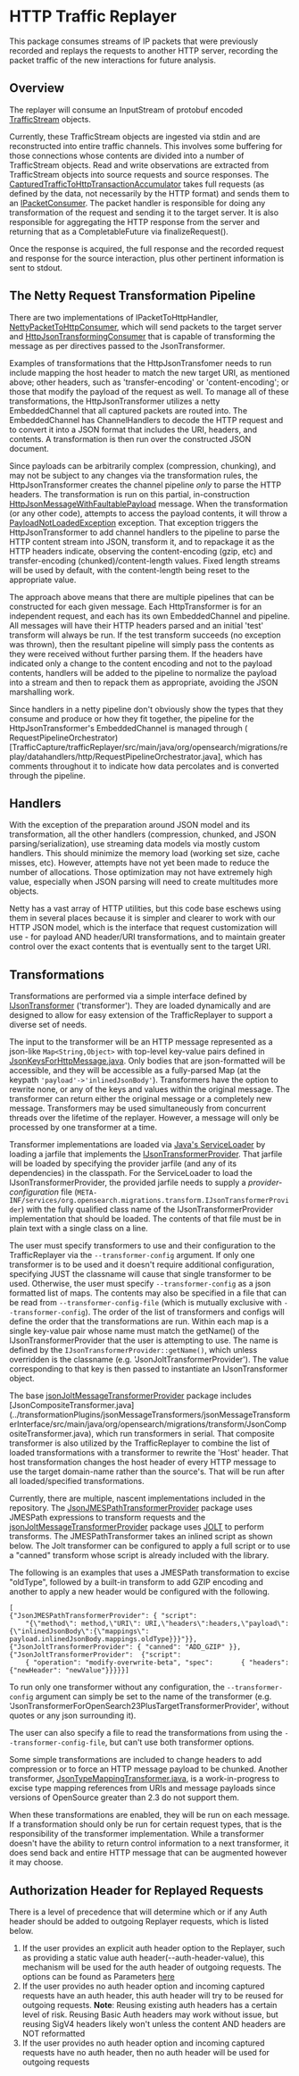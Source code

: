 # HTTP Traffic Replayer

This package consumes streams of IP packets that were previously recorded and replays the requests to another HTTP
server, recording the packet traffic of the new interactions for future analysis.

## Overview

The replayer will consume an InputStream of protobuf
encoded [TrafficStream](../captureProtobufs/src/main/proto/TrafficCaptureStream.proto) objects.

Currently, these TrafficStream objects are ingested via stdin and are reconstructed into entire traffic channels. This
involves some buffering for those connections whose contents are divided into a number of TrafficStream objects.
Read and write observations are extracted from TrafficStream objects into source requests and source responses.
The [CapturedTrafficToHttpTransactionAccumulator](src/main/java/org/opensearch/migrations/replay/CapturedTrafficToHttpTransactionAccumulator.java)
takes full requests (as defined by the data, not necessarily by the HTTP format) and sends them to
an [IPacketConsumer](src/main/java/org/opensearch/migrations/replay/datahandlers/IPacketConsumer.java). The packet handler is
responsible for doing
any transformation of the request and sending it to the target server. It is also responsible for aggregating the HTTP
response from the server and returning that as a CompletableFuture via finalizeRequest().

Once the response is acquired, the full response and the recorded request and response for the source interaction, plus
other pertinent information is sent to stdout.

## The Netty Request Transformation Pipeline

There are two implementations of
IPacketToHttpHandler, [NettyPacketToHttpConsumer](../trafficReplayer/src/main/java/org/opensearch/migrations/replay/datahandlers/NettyPacketToHttpConsumer.java),
which will send packets to the target server
and [HttpJsonTransformingConsumer](./src/main/java/org/opensearch/migrations/replay/datahandlers/http/HttpJsonTransformingConsumer.java)
that is capable of transforming the message as per directives passed to the JsonTransformer.

Examples of transformations that the HttpJsonTransfomer needs to run include mapping the host header to match the new
target URI, as mentioned above; other headers, such as 'transfer-encoding' or 'content-encoding'; or those that modify
the payload of the request as well. To manage all of these transformations, the HttpJsonTransformer utilizes a netty
EmbeddedChannel that all captured packets are routed into. The EmbeddedChannel has ChannelHandlers to decode the HTTP
request and to convert it into a JSON format that includes the URI, headers, and contents. A transformation is then run
over the constructed JSON document.

Since payloads can be arbitrarily complex (compression, chunking), and may not be subject to any changes via the
transformation rules, the HttpJsonTransformer creates the channel pipeline *only* to parse the HTTP headers. The
transformation is run on this partial, in-construction
[HttpJsonMessageWithFaultablePayload](../../coreUtilities/src/main/java/org/opensearch/migrations/transform/HttpJsonMessageWithFaultingPayload.java)
message. When the transformation (or any other code), attempts to access the payload contents, it will throw a
[PayloadNotLoadedException](../../coreUtilities/src/main/java/org/opensearch/migrations/transform/PayloadNotLoadedException.java)
exception. That exception triggers the HttpJsonTransformer to add channel handlers to the pipeline to parse the HTTP
content stream into JSON, transform it, and to repackage it as the HTTP headers indicate, observing the content-encoding
(gzip, etc) and transfer-encoding (chunked)/content-length values. Fixed length streams will be used by default, with
the content-length being reset to the appropriate value.

The approach above means that there are multiple pipelines that can be constructed for each given message. Each
HttpTransformer is for an independent request, and each has its own EmbeddedChannel and pipeline. All messages will
have their HTTP headers parsed and an initial 'test' transform will always be run. If the test transform succeeds (no
exception was thrown), then the resultant pipeline will simply pass the contents as they were received without further
parsing them. If the headers have indicated only a change to the content encoding and not to the payload contents,
handlers will be added to the pipeline to normalize the payload into a stream and then to repack them as appropriate,
avoiding the JSON marshalling work.

Since handlers in a netty pipeline don't obviously show the types that they consume and produce or how they fit
together, the pipeline for the HttpJsonTransformer's EmbeddedChannel is managed through
(
RequestPipelineOrchestrator)[TrafficCapture/trafficReplayer/src/main/java/org/opensearch/migrations/replay/datahandlers/http/RequestPipelineOrchestrator.java],
which has comments throughout it to indicate how data percolates and is converted through the pipeline.

## Handlers

With the exception of the preparation around JSON model and its transformation, all the other handlers (compression,
chunked, and JSON parsing/serialization), use streaming data models via mostly custom handlers. This should minimize the
memory load (working set size, cache misses, etc). However, attempts have not yet been made to reduce the number of
allocations. Those optimization may not have extremely high value, especially when JSON parsing will need to create
multitudes more objects.

Netty has a vast array of HTTP utilities, but this code base eschews using them in several places because it is simpler
and clearer to work with our HTTP JSON model, which is the interface that request customization will use - for payload
AND header/URI transformations, and to maintain greater control over the exact contents that is eventually sent to the
target URI.

## Transformations

Transformations are performed via a simple interface defined by
[IJsonTransformer](../transformationPlugins/jsonMessageTransformers/jsonMessageTransformerInterface/src/main/java/org/opensearch/migrations/transform/IJsonTransformer.java) ('transformer').  They are loaded dynamically and are designed to allow for easy extension
of the TrafficReplayer to support a diverse set of needs.

The input to the transformer will be an HTTP message represented as a json-like `Map<String,Object>` with
top-level key-value pairs defined in
[JsonKeysForHttpMessage.java](../../coreUtilities/src/main/java/org/opensearch/migrations/transform/JsonKeysForHttpMessage.java).
Only bodies that are json-formatted will be accessible, and they will be accessible as a fully-parsed Map (at 
the keypath `'payload'->'inlinedJsonBody'`).  Transformers have the option to rewrite none, or any of the keys and
values within the original message.  The transformer can return either the original message or a completely new message.
Transformers may be used simultaneously from concurrent threads over the lifetime of the replayer.  However, 
a message will only be processed by one transformer at a time.

Transformer implementations are loaded via [Java's ServiceLoader](https://docs.oracle.com/javase/8/docs/api/java/util/ServiceLoader.html)
by loading a jarfile that implements the [IJsonTransformerProvider](../transformationPlugins/jsonMessageTransformers/jsonMessageTransformerInterface/src/main/java/org/opensearch/migrations/transform/IJsonTransformerProvider.java).
That jarfile will be loaded by specifying the provider jarfile (and any of its dependencies) in the classpath.
For the ServiceLoader to load the IJsonTransformerProvider, the provided jarfile needs
to supply a _provider-configuration_ file (`META-INF/services/org.opensearch.migrations.transform.IJsonTransformerProvider`)
with the fully qualified class name of the IJsonTransformerProvider implementation that should be loaded.  The contents
of that file must be in plain text with a single class on a line.

The user must specify transformers to use and their configuration to the TrafficReplayer via the `--transformer-config` 
argument.  If only one transformer is to be used and it doesn't require additional configuration, specifying JUST the
classname will cause that single transformer to be used.  Otherwise, the user must specify `--transformer-config` as
a json formatted list of maps.  The contents may also be specified in a file that can be read from 
`--transformer-config-file` (which is mutually exclusive with `--transformer-config`).  The order of the list of 
transformers and configs will define the order that the transformations are run.  Within each map is a single 
key-value pair whose name must match the getName() of the IJsonTransformerProvider that the user is attempting to use.
The name is defined by the `IJsonTransformerProvider::getName()`, which unless overridden is the classname 
(e.g. 'JsonJoltTransformerProvider').  The value corresponding to that key is then passed to instantiate an 
IJsonTransformer object.

The base [jsonJoltMessageTransformerProvider](../transformationPlugins/jsonMessageTransformers/jsonJoltMessageTransformerProvider) 
package includes [JsonCompositeTransformer.java]
(../transformationPlugins/jsonMessageTransformers/jsonMessageTransformerInterface/src/main/java/org/opensearch/migrations/transform/JsonCompositeTransformer.java),
which run transformers in serial.  That composite transformer is also utilized by the TrafficReplayer to combine the
list of loaded transformations with a transformer to rewrite the 'Host' header.  That host transformation changes the 
host header of every HTTP message to use the target domain-name rather than the source's.  That will be run after
all loaded/specified transformations.

Currently, there are multiple, nascent implementations included in the repository.  The 
[JsonJMESPathTransformerProvider](../transformationPlugins/jsonMessageTransformers/jsonJMESPathMessageTransformerProvider) 
package uses JMESPath expressions to transform requests and the
[jsonJoltMessageTransformerProvider](../transformationPlugins/jsonMessageTransformers/jsonJoltMessageTransformerProvider)
package uses [JOLT](https://github.com/bazaarvoice/jolt) to perform transforms.  The JMESPathTransformer takes an inlined script as shown below.
The Jolt transformer can be configured to apply a full script or to use a "canned" transform whose script is 
already included with the library.  

The following is an examples that uses a JMESPath transformation to excise "oldType", followed by a built-in
transform to add GZIP encoding and another to apply a new header would be configured with the following.

```
[
{"JsonJMESPathTransformerProvider": { "script": 
    "{\"method\": method,\"URI\": URI,\"headers\":headers,\"payload\":{\"inlinedJsonBody\":{\"mappings\": payload.inlinedJsonBody.mappings.oldType}}}"}},
{"JsonJoltTransformerProvider": { "canned": "ADD_GZIP" }},
{"JsonJoltTransformerProvider":  {"script": 
    { "operation": "modify-overwrite-beta", "spec":       { "headers": {"newHeader": "newValue"}}}}}]
```

To run only one transformer without any configuration, the `--transformer-config` argument can simply 
be set to the name of the transformer (e.g. 'JsonTransformerForOpenSearch23PlusTargetTransformerProvider', 
without quotes or any json surrounding it).

The user can also specify a file to read the transformations from using the `--transformer-config-file`, but can't use
both transformer options.

Some simple transformations are included to change headers to add compression or to force an HTTP message payload to 
be chunked.  Another transformer, [JsonTypeMappingTransformer.java](../transformationPlugins/jsonMessageTransformers/openSearch23PlusTargetTransformerProvider/src/main/java/org/opensearch/migrations/transform/JsonTypeMappingTransformer.java),
is a work-in-progress to excise type mapping references from URIs and message payloads since versions of OpenSource
greater than 2.3 do not support them.

When these transformations are enabled, they will be run on each message.  If a transformation should only be run
for certain request types, that is the responsibility of the transformer implementation.  While a transformer doesn't
have the ability to return control information to a next transformer, it does send back and entire HTTP message that 
can be augmented however it may choose.


## Authorization Header for Replayed Requests

There is a level of precedence that will determine which or if any Auth header should be added to outgoing Replayer requests, which is listed below.
1. If the user provides an explicit auth header option to the Replayer, such as providing a static value auth header(--auth-header-value), this mechanism will be used for the auth header of outgoing requests. The options can be found as Parameters [here](src/main/java/org/opensearch/migrations/replay/TrafficReplayer.java)
2. If the user provides no auth header option and incoming captured requests have an auth header, this auth header will try to be reused for outgoing requests. **Note**: Reusing existing auth headers has a certain level of risk. Reusing Basic Auth headers may work without issue, but reusing SigV4 headers likely won't unless the content AND headers are NOT reformatted
3. If the user provides no auth header option and incoming captured requests have no auth header, then no auth header will be used for outgoing requests
